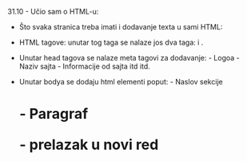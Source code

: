 31.10 - Učio sam o HTML-u:
- Što svaka stranica treba imati i dodavanje texta u sami HTML:

- HTML tagove: <html></html> unutar tog taga se nalaze jos dva taga: <head></head> i <body></body>.
- Unutar head tagova se nalaze meta tagovi za dodavanje:
                        - Logoa
                        - Naziv sajta
                        - Informacije od sajta itd itd.
  
- Unutar bodya se dodaju html elementi poput:
                        - Naslov sekcije <h1>
                        - Paragraf <p>
                        - prelazak u novi red <br>
                          
  
  
                        
